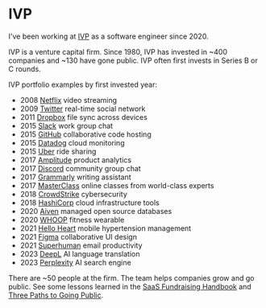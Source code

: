 # IVP

I've been working at [IVP](https://www.ivp.com)
as a software engineer since 2020.

IVP is a venture capital firm.
Since 1980, IVP has invested in ~400 companies and ~130 have gone public.
IVP often first invests in Series B or C rounds.

IVP portfolio examples by first invested year:

- 2008 [Netflix](https://www.netflix.com/)
  video streaming
- 2009 [Twitter](https://twitter.com/)
  real-time social network
- 2011 [Dropbox](https://dropbox.com/)
  file sync across devices
- 2015 [Slack](https://www.slack.com/)
  work group chat
- 2015 [GitHub](https://github.com/)
  collaborative code hosting
- 2015 [Datadog](https://datadog.com/)
  cloud monitoring
- 2015 [Uber](https://www.uber.com/)
  ride sharing
- 2017 [Amplitude](https://amplitude.com/)
  product analytics
- 2017 [Discord](https://discord.com/)
  community group chat
- 2017 [Grammarly](https://www.grammarly.com/)
  writing assistant
- 2017 [MasterClass](https://www.masterclass.com/)
  online classes from world-class experts
- 2018 [CrowdStrike](https://www.crowdstrike.com/)
  cybersecurity
- 2018 [HashiCorp](https://hashicorp.com/)
  cloud infrastructure tools
- 2020 [Aiven](https://aiven.io/)
  managed open source databases
- 2020 [WHOOP](https://www.whoop.com/)
  fitness wearable
- 2021 [Hello Heart](https://www.helloheart.com/)
  mobile hypertension management
- 2021 [Figma](https://www.figma.com/)
  collaborative UI design
- 2021 [Superhuman](https://superhuman.com/)
  email productivity
- 2023 [DeepL](https://www.deepl.com)
  AI language translation
- 2023 [Perplexity](https://www.perplexity.ai/)
  AI search engine

There are ~50 people at the firm.
The team helps companies grow and go public.
See some lessons learned in the
[SaaS Fundraising Handbook](https://www.ivp.com/content/saas-fundraising-playbook/)
and [Three Paths to Going Public](https://www.ivp.com/content/three-paths-to-going-public/).
